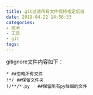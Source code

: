 ```yaml
---
title: git过滤所有文件保持指定后缀
date: 2019-04-22 14:56:33
categories:
- 技术
- 工具
- git
tags:
---
```

gitignore文件内容如下：

    * ##忽略所有文件
    !*/ ##保留文件夹
    !/**/*.py   ##保留所有py后缀的文件
